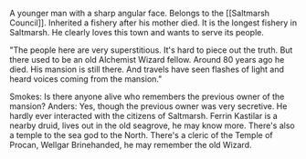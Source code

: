 A younger man with a sharp angular face. Belongs to the [[Saltmarsh Council]]. Inherited a fishery after his mother died. It is the longest fishery in Saltmarsh. He clearly loves this town and wants to serve its people.

"The people here are very superstitious. It's hard to piece out the truth. But there used to be an old Alchemist Wizard fellow. Around 80 years ago he died. His mansion is still there. And travels have seen flashes of light and heard voices coming from the mansion."

Smokes: Is there anyone alive who remembers the previous owner of the mansion?
Anders: Yes, though the previous owner was very secretive. He hardly ever interacted with the citizens of Saltmarsh. Ferrin Kastilar is a nearby druid, lives out in the old seagrove, he may know more. There's also a temple to the sea god to the North. There's a cleric of the Temple of Procan, Wellgar Brinehanded, he may remember the old Wizard.